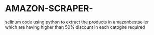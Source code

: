 # AMAZON-SCRAPER-
 selinum code using python to extract the products in amazonbestseller which are having higher than 50% discount in each catogire required 

